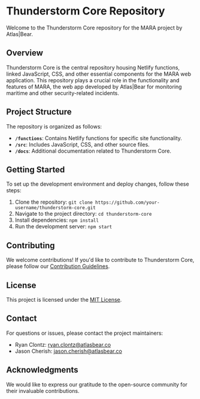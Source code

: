 # Thunderstorm Core Repository

Welcome to the Thunderstorm Core repository for the MARA project by Atlas|Bear.

## Overview

Thunderstorm Core is the central repository housing Netlify functions, linked JavaScript, CSS, and other essential components for the MARA web application. This repository plays a crucial role in the functionality and features of MARA, the web app developed by Atlas|Bear for monitoring maritime and other security-related incidents.

## Project Structure

The repository is organized as follows:

- **`/functions`**: Contains Netlify functions for specific site functionality.
- **`/src`**: Includes JavaScript, CSS, and other source files.
- **`/docs`**: Additional documentation related to Thunderstorm Core.

## Getting Started

To set up the development environment and deploy changes, follow these steps:

1. Clone the repository: `git clone https://github.com/your-username/thunderstorm-core.git`
2. Navigate to the project directory: `cd thunderstorm-core`
3. Install dependencies: `npm install`
4. Run the development server: `npm start`

## Contributing

We welcome contributions! If you'd like to contribute to Thunderstorm Core, please follow our [Contribution Guidelines](CONTRIBUTING.md).

## License

This project is licensed under the [MIT License](LICENSE).

## Contact

For questions or issues, please contact the project maintainers:

- Ryan Clontz: ryan.clontz@atlasbear.co
- Jason Cherish: jason.cherish@atlasbear.co

## Acknowledgments

We would like to express our gratitude to the open-source community for their invaluable contributions.

